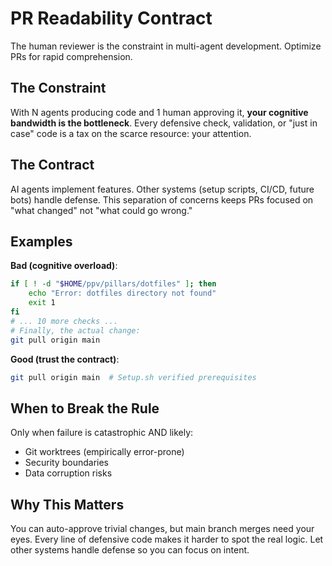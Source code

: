 # PR Readability Contract

The human reviewer is the constraint in multi-agent development. Optimize PRs for rapid comprehension.

## The Constraint

With N agents producing code and 1 human approving it, **your cognitive bandwidth is the bottleneck**. Every defensive check, validation, or "just in case" code is a tax on the scarce resource: your attention.

## The Contract

AI agents implement features. Other systems (setup scripts, CI/CD, future bots) handle defense. This separation of concerns keeps PRs focused on "what changed" not "what could go wrong."

## Examples

**Bad (cognitive overload)**:
```bash
if [ ! -d "$HOME/ppv/pillars/dotfiles" ]; then
    echo "Error: dotfiles directory not found"
    exit 1
fi
# ... 10 more checks ...
# Finally, the actual change:
git pull origin main
```

**Good (trust the contract)**:
```bash
git pull origin main  # Setup.sh verified prerequisites
```

## When to Break the Rule

Only when failure is catastrophic AND likely:
- Git worktrees (empirically error-prone)
- Security boundaries
- Data corruption risks

## Why This Matters

You can auto-approve trivial changes, but main branch merges need your eyes. Every line of defensive code makes it harder to spot the real logic. Let other systems handle defense so you can focus on intent.